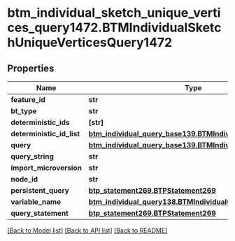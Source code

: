 # btm_individual_sketch_unique_vertices_query1472.BTMIndividualSketchUniqueVerticesQuery1472

## Properties
Name | Type | Description | Notes
------------ | ------------- | ------------- | -------------
**feature_id** | **str** |  | [optional] 
**bt_type** | **str** |  | [optional] 
**deterministic_ids** | **[str]** |  | [optional] 
**deterministic_id_list** | [**btm_individual_query_base139.BTMIndividualQueryBase139**](BTMIndividualQueryBase139.md) |  | [optional] 
**query** | [**btm_individual_query_base139.BTMIndividualQueryBase139**](BTMIndividualQueryBase139.md) |  | [optional] 
**query_string** | **str** |  | [optional] 
**import_microversion** | **str** |  | [optional] 
**node_id** | **str** |  | [optional] 
**persistent_query** | [**btp_statement269.BTPStatement269**](BTPStatement269.md) |  | [optional] 
**variable_name** | [**btm_individual_query138.BTMIndividualQuery138**](BTMIndividualQuery138.md) |  | [optional] 
**query_statement** | [**btp_statement269.BTPStatement269**](BTPStatement269.md) |  | [optional] 

[[Back to Model list]](../README.md#documentation-for-models) [[Back to API list]](../README.md#documentation-for-api-endpoints) [[Back to README]](../README.md)


